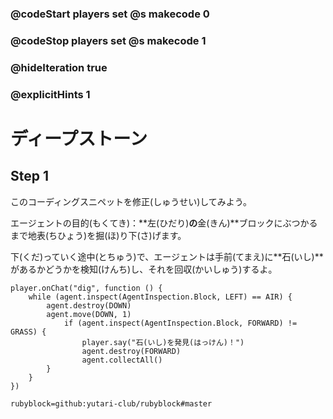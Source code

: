 ### @codeStart players set @s makecode 0
### @codeStop players set @s makecode 1

### @hideIteration true 
### @explicitHints 1


# ディープストーン
<!-- # Deep Stone  -->

## Step 1
このコーディングスニペットを修正(しゅうせい)してみよう。<br>

エージェントの目的(もくてき)：**左(ひだり)**の**金(きん)**ブロックにぶつかるまで地表(ちひょう)を掘(ほ)り下(さ)げます。<br>

下(くだ)っていく途中(とちゅう)で、エージェントは手前(てまえ)に**石(いし)**があるかどうかを検知(けんち)し、それを回収(かいしゅう)するよ。<br>


<!-- Fix this coding snippet. Here is the Agent's objective: dig down into the surface until it hits a **gold** block on the **left**. On the way down, the Agent will detect if **stone** is in front of it, and collect it. -->

```template
player.onChat("dig", function () {
    while (agent.inspect(AgentInspection.Block, LEFT) == AIR) {
        agent.destroy(DOWN)
        agent.move(DOWN, 1)
            if (agent.inspect(AgentInspection.Block, FORWARD) != GRASS) {
                player.say("石(いし)を発見(はっけん)！")
                agent.destroy(FORWARD)
                agent.collectAll()
        }
    }
})
```
```package
rubyblock=github:yutari-club/rubyblock#master
```

